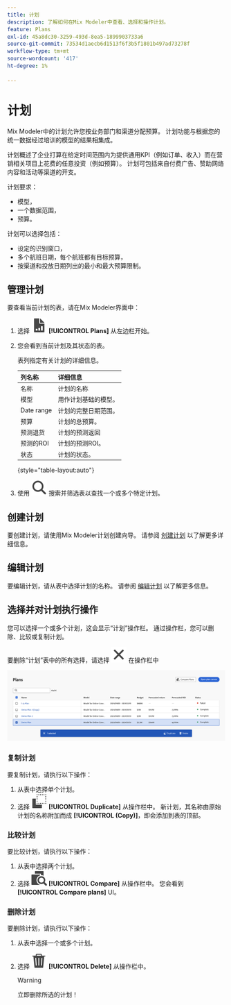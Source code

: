 ```yaml
---
title: 计划
description: 了解如何在Mix Modeler中查看、选择和操作计划。
feature: Plans
exl-id: 45a8dc30-3259-493d-8ea5-1899903733a6
source-git-commit: 73534d1aecb6d1513f6f3b5f1801b497ad73278f
workflow-type: tm+mt
source-wordcount: '417'
ht-degree: 1%

---
```


# 计划

Mix Modeler中的计划允许您按业务部门和渠道分配预算。 计划功能与根据您的统一数据经过培训的模型的结果相集成。

计划概述了企业打算在给定时间范围内为提供通用KPI（例如订单、收入）而在营销相关项目上花费的任意投资（例如预算）。 计划可包括来自付费广告、赞助网络内容和活动等渠道的开支。

计划要求：

- 模型，
- 一个数据范围，
- 预算。

计划可以选择包括：

- 设定的识别窗口，
- 多个航班日期，每个航班都有目标预算，
- 按渠道和投放日期列出的最小和最大预算限制。


## 管理计划

要查看当前计划的表，请在Mix Modeler界面中：

1. 选择 ![](../assets/icons/FileChart.svg) **[!UICONTROL Plans]** 从左边栏开始。

1. 您会看到当前计划及其状态的表。

   表列指定有关计划的详细信息。

   | 列名称 | 详细信息 |
   |---|---|
   | 名称 | 计划的名称 |
   | 模型 | 用作计划基础的模型。 |
   | Date range | 计划的完整日期范围。 |
   | 预算 | 计划的总预算。 |
   | 预测退货 | 计划的预测返回 |
   | 预测的ROI | 计划的预测ROI。 |
   | 状态 | 计划的状态。 |

   {style="table-layout:auto"}

1. 使用 ![Search](../assets/icons/Search.svg) 搜索并筛选表以查找一个或多个特定计划。

## 创建计划

要创建计划，请使用Mix Modeler计划创建向导。 请参阅 [创建计划](create.md) 以了解更多详细信息。


## 编辑计划

要编辑计划，请从表中选择计划的名称。 请参阅 [编辑计划](edit.md) 以了解更多信息。


## 选择并对计划执行操作

您可以选择一个或多个计划，这会显示“计划”操作栏。 通过操作栏，您可以删除、比较或复制计划。

要删除“计划”表中的所有选择，请选择 ![关闭](../assets/icons/Close.svg) 在操作栏中

![计划操作栏](../assets/plans-action-bar.png)

### 复制计划

要复制计划，请执行以下操作：

1. 从表中选择单个计划。
1. 选择 ![复制](../assets/icons/Copy.svg) **[!UICONTROL Duplicate]** 从操作栏中。 新计划，其名称由原始计划的名称附加而成 **[!UICONTROL (Copy)]**，即会添加到表的顶部。

### 比较计划

要比较计划，请执行以下操作：

1. 从表中选择两个计划。
1. 选择 ![比较](../assets/icons/Compare.svg) **[!UICONTROL Compare]** 从操作栏中。 您会看到 **[!UICONTROL Compare plans]** UI。


### 删除计划

要删除计划，请执行以下操作：

1. 从表中选择一个或多个计划。
1. 选择 ![删除](../assets/icons/Delete.svg) **[!UICONTROL Delete]** 从操作栏中。

   >[!WARNING]
   >
   >   立即删除所选的计划！
